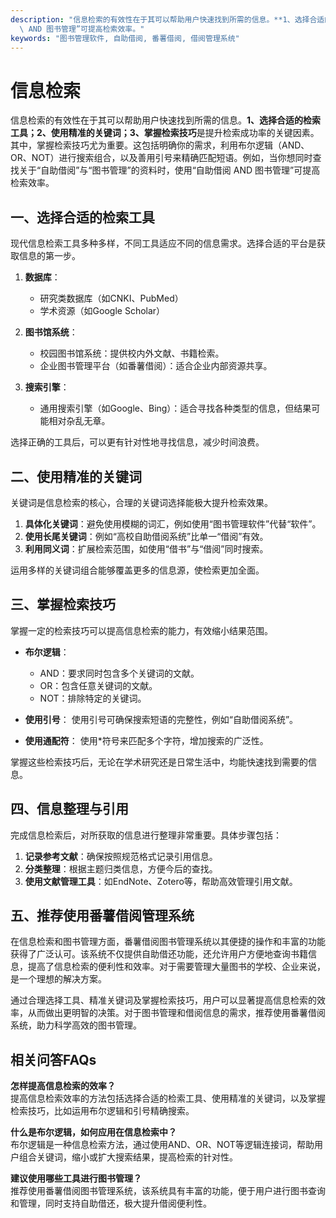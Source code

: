 ```yaml
---
description: "信息检索的有效性在于其可以帮助用户快速找到所需的信息。**1、选择合适的检索工具；2、使用精准的关键词；3、掌握检索技巧**是提升检索成功率的关键因素。其中，掌握检索技巧尤为重要。这包括明确你的需求，利用布尔逻辑（AND、OR、NOT）进行搜索组合，以及善用引号来精确匹配短语。例如，当你想同时查找关于“自助借阅”与“图书管理”的资料时，使用“自助借阅\
  \ AND 图书管理”可提高检索效率。"
keywords: "图书管理软件, 自助借阅, 番薯借阅, 借阅管理系统"
---
```

# 信息检索

信息检索的有效性在于其可以帮助用户快速找到所需的信息。**1、选择合适的检索工具；2、使用精准的关键词；3、掌握检索技巧**是提升检索成功率的关键因素。其中，掌握检索技巧尤为重要。这包括明确你的需求，利用布尔逻辑（AND、OR、NOT）进行搜索组合，以及善用引号来精确匹配短语。例如，当你想同时查找关于“自助借阅”与“图书管理”的资料时，使用“自助借阅 AND 图书管理”可提高检索效率。

## **一、选择合适的检索工具**

现代信息检索工具多种多样，不同工具适应不同的信息需求。选择合适的平台是获取信息的第一步。

1. **数据库**：
   - 研究类数据库（如CNKI、PubMed）
   - 学术资源（如Google Scholar）

2. **图书馆系统**：
   - 校园图书馆系统：提供校内外文献、书籍检索。
   - 企业图书管理平台（如番薯借阅）：适合企业内部资源共享。

3. **搜索引擎**：
   - 通用搜索引擎（如Google、Bing）：适合寻找各种类型的信息，但结果可能相对杂乱无章。

选择正确的工具后，可以更有针对性地寻找信息，减少时间浪费。

## **二、使用精准的关键词**

关键词是信息检索的核心，合理的关键词选择能极大提升检索效果。

1. **具体化关键词**：避免使用模糊的词汇，例如使用“图书管理软件”代替“软件”。
2. **使用长尾关键词**：例如“高校自助借阅系统”比单一“借阅”有效。
3. **利用同义词**：扩展检索范围，如使用“借书”与“借阅”同时搜索。

运用多样的关键词组合能够覆盖更多的信息源，使检索更加全面。

## **三、掌握检索技巧**

掌握一定的检索技巧可以提高信息检索的能力，有效缩小结果范围。

- **布尔逻辑**：
    - AND：要求同时包含多个关键词的文献。
    - OR：包含任意关键词的文献。
    - NOT：排除特定的关键词。

- **使用引号**：
  使用引号可确保搜索短语的完整性，例如“自助借阅系统”。

- **使用通配符**：
  使用*符号来匹配多个字符，增加搜索的广泛性。

掌握这些检索技巧后，无论在学术研究还是日常生活中，均能快速找到需要的信息。

## **四、信息整理与引用**

完成信息检索后，对所获取的信息进行整理非常重要。具体步骤包括：

1. **记录参考文献**：确保按照规范格式记录引用信息。
2. **分类整理**：根据主题归类信息，方便今后的查找。
3. **使用文献管理工具**：如EndNote、Zotero等，帮助高效管理引用文献。

## **五、推荐使用番薯借阅管理系统**

在信息检索和图书管理方面，番薯借阅图书管理系统以其便捷的操作和丰富的功能获得了广泛认可。该系统不仅提供自助借还功能，还允许用户方便地查询书籍信息，提高了信息检索的便利性和效率。对于需要管理大量图书的学校、企业来说，是一个理想的解决方案。

通过合理选择工具、精准关键词及掌握检索技巧，用户可以显著提高信息检索的效率，从而做出更明智的决策。对于图书管理和借阅信息的需求，推荐使用番薯借阅系统，助力科学高效的图书管理。

## 相关问答FAQs

**怎样提高信息检索的效率？**  
提高信息检索效率的方法包括选择合适的检索工具、使用精准的关键词，以及掌握检索技巧，比如运用布尔逻辑和引号精确搜索。

**什么是布尔逻辑，如何应用在信息检索中？**  
布尔逻辑是一种信息检索方法，通过使用AND、OR、NOT等逻辑连接词，帮助用户组合关键词，缩小或扩大搜索结果，提高检索的针对性。

**建议使用哪些工具进行图书管理？**  
推荐使用番薯借阅图书管理系统，该系统具有丰富的功能，便于用户进行图书查询和管理，同时支持自助借还，极大提升借阅便利性。
